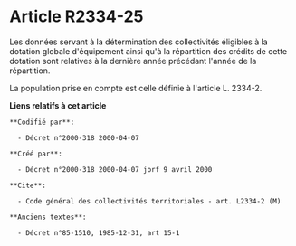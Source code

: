 # Article R2334-25

Les données servant à la détermination des collectivités éligibles à la dotation globale d'équipement ainsi qu'à la
répartition des crédits de cette dotation sont relatives à la dernière année précédant l'année de la répartition.

La population prise en compte est celle définie à l'article L. 2334-2.

**Liens relatifs à cet article**

	**Codifié par**:

	  - Décret n°2000-318 2000-04-07

	**Créé par**:

	  - Décret n°2000-318 2000-04-07 jorf 9 avril 2000

	**Cite**:

	  - Code général des collectivités territoriales - art. L2334-2 (M)

	**Anciens textes**:

	  - Décret n°85-1510, 1985-12-31, art 15-1

